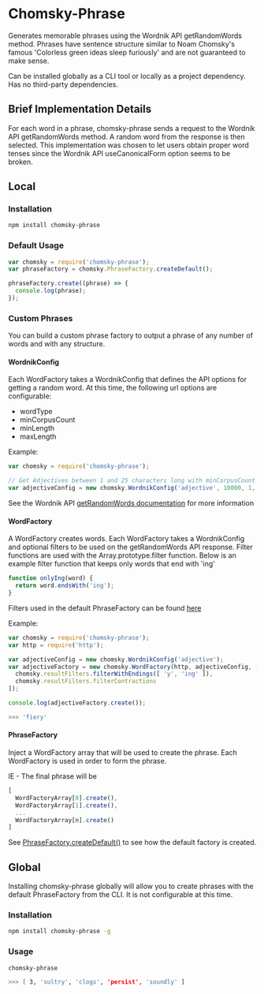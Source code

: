 # Chomsky-Phrase

Generates memorable phrases using the Wordnik API getRandomWords method. Phrases have sentence structure similar to Noam Chomsky's famous 'Colorless green ideas sleep furiously' and are not guaranteed to make sense.

Can be installed globally as a CLI tool or locally as a project dependency.  Has no third-party dependencies.

## Brief Implementation Details
For each word in a phrase, chomsky-phrase sends a request to the Wordnik API getRandomWords method. A random word from the response is then selected. This implementation was chosen to let users obtain proper word tenses since the Wordnik API useCanonicalForm option seems to be broken.

## Local
### Installation
```sh
npm install chomsky-phrase
```

### Default Usage
```js
var chomsky = require('chomsky-phrase');
var phraseFactory = chomsky.PhraseFactory.createDefault();

phraseFactory.create((phrase) => {
  console.log(phrase);
});
```

### Custom Phrases
You can build a custom phrase factory to output a phrase of any number of words and with any structure.

#### WordnikConfig
Each WordFactory takes a WordnikConfig that defines the API options for getting a random word.  At this time, the following url options are configurable:
* wordType
* minCorpusCount
* minLength
* maxLength

Example:
```js
var chomsky = require('chomsky-phrase');

// Get Adjectives between 1 and 25 characters long with minCorpusCount = 10000
var adjectiveConfig = new chomsky.WordnikConfig('adjective', 10000, 1, 25);
```

See the Wordnik API [getRandomWords documentation](http://developer.wordnik.com/docs.html#!/words/getRandomWords_get_3) for more information

#### WordFactory
A WordFactory creates words. Each WordFactory takes a WordnikConfig and optional filters to be used on the getRandomWords API response.  Filter functions are used with the Array.prototype.filter function. Below is an example filter function that keeps only words that end with 'ing'
```js
function onlyIng(word) {
  return word.endsWith('ing');
}
```
Filters used in the default PhraseFactory can be found [here](https://github.com/rdelhommer/chomsky-phrase/blob/master/lib/result-filters.js)

Example:
```js
var chomsky = require('chomsky-phrase');
var http = require('http');

var adjectiveConfig = new chomsky.WordnikConfig('adjective');
var adjectiveFactory = new chomsky.WordFactory(http, adjectiveConfig, [
  chomsky.resultFilters.filterWithEndings([ 'y', 'ing' ]),
  chomsky.resultFilters.filterContractions
]);

console.log(adjectiveFactory.create());

>>> 'fiery'
```

#### PhraseFactory
Inject a WordFactory array that will be used to create the phrase. Each WordFactory is used in order to form the phrase. 

IE - The final phrase will be
```js
[
  WordFactoryArray[0].create(),
  WordFactoryArray[1].create(),
  ...
  WordFactoryArray[n].create()
]
```

See [PhraseFactory.createDefault()](https://github.com/rdelhommer/chomsky-phrase/blob/38fc34c51fe33a6d2f63c35edfce5c29619a0475/lib/phrase-factory.js#L31) to see how the default factory is created.

## Global
Installing chomsky-phrase globally will allow you to create phrases with the default PhraseFactory from the CLI.  It is not configurable at this time.
### Installation
```sh
npm install chomsky-phrase -g
```

### Usage
```sh
chomsky-phrase

>>> [ 3, 'sultry', 'clogs', 'persist', 'soundly' ]
```
